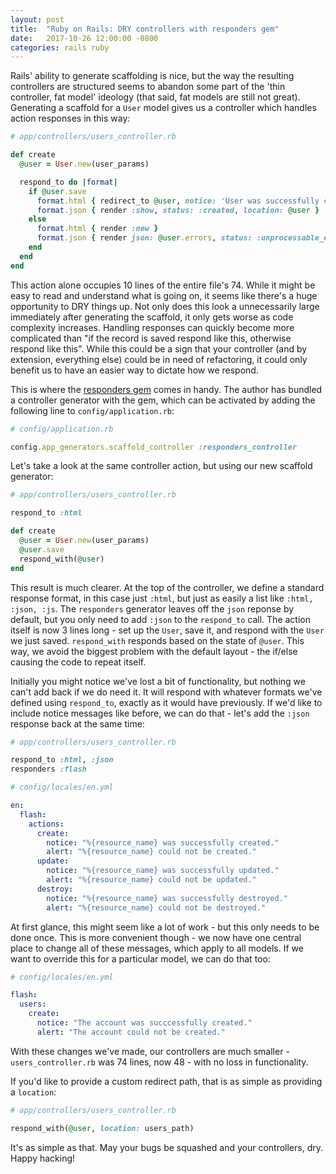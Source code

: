 ```yaml
---
layout: post
title:  "Ruby on Rails: DRY controllers with responders gem"
date:   2017-10-26 12:00:00 -0800
categories: rails ruby
---
```

Rails' ability to generate scaffolding is nice, but the way the resulting controllers are structured seems to abandon some part of the 'thin controller, fat model' ideology (that said, fat models are still not great). Generating a scaffold for a `User` model gives us a controller which handles action responses in this way:

~~~~ruby
# app/controllers/users_controller.rb

def create
  @user = User.new(user_params)

  respond_to do |format|
    if @user.save
      format.html { redirect_to @user, notice: 'User was successfully created.' }
      format.json { render :show, status: :created, location: @user }
    else
      format.html { render :new }
      format.json { render json: @user.errors, status: :unprocessable_entity }
    end
  end
end
~~~~

This action alone occupies 10 lines of the entire file's 74. While it might be easy to read and understand what is going on, it seems like there's a huge opportunity to DRY things up. Not only does this look a unnecessarily large immediately after generating the scaffold, it only gets worse as code complexity increases. Handling responses can quickly become more complicated than "if the record is saved respond like this, otherwise respond like this". While this could be a sign that your controller (and by extension, everything else) could be in need of refactoring, it could only benefit us to have an easier way to dictate how we respond.

This is where the [responders gem](https://github.com/plataformatec/responders) comes in handy. The author has bundled a controller generator with the gem, which can be activated by adding the following line to `config/application.rb`:

~~~~ruby
# config/application.rb

config.app_generators.scaffold_controller :responders_controller
~~~~

Let's take a look at the same controller action, but using our new scaffold generator:

~~~~ruby
# app/controllers/users_controller.rb

respond_to :html

def create
  @user = User.new(user_params)
  @user.save
  respond_with(@user)
end
~~~~

This result is much clearer. At the top of the controller, we define a standard response format, in this case just `:html`, but just as easily a list like `:html, :json, :js`. The `responders` generator leaves off the `json` reponse by default, but you only need to add `:json` to the `respond_to` call. The action itself is now 3 lines long - set up the `User`, save it, and respond with the `User` we just saved. `respond_with` responds based on the state of `@user`. This way, we avoid the biggest problem with the default layout - the if/else causing the code to repeat itself.

Initially you might notice we've lost a bit of functionality, but nothing we can't add back if we do need it. It will respond with whatever formats we've defined using `respond_to`, exactly as it would have previously. If we'd like to include notice messages like before, we can do that - let's add the `:json` response back at the same time:

~~~~ruby
# app/controllers/users_controller.rb

respond_to :html, :json
responders :flash
~~~~

~~~~yml
# config/locales/en.yml

en:
  flash:
    actions:
      create:
        notice: "%{resource_name} was successfully created."
        alert: "%{resource_name} could not be created."
      update:
        notice: "%{resource_name} was successfully updated."
        alert: "%{resource_name} could not be updated."
      destroy:
        notice: "%{resource_name} was successfully destroyed."
        alert: "%{resource_name} could not be destroyed."
~~~~

At first glance, this might seem like a lot of work - but this only needs to be done once. This is more convenient though - we now have one central place to change all of these messages, which apply to all models. If we want to override this for a particular model, we can do that too:

~~~~yml
# config/locales/en.yml

flash:
  users:
    create:
      notice: "The account was succcessfully created."
      alert: "The account could not be created."
~~~~

With these changes we've made, our controllers are much smaller - `users_controller.rb` was 74 lines, now 48 - with no loss in functionality.

If you'd like to provide a custom redirect path, that is as simple as providing a `location`:

~~~~ruby
# app/controllers/users_controller.rb

respond_with(@user, location: users_path)
~~~~

It's as simple as that. May your bugs be squashed and your controllers, dry. Happy hacking!

